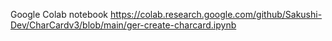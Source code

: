Google Colab notebook
https://colab.research.google.com/github/Sakushi-Dev/CharCardv3/blob/main/ger-create-charcard.ipynb
